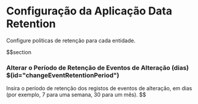 # Configuração da Aplicação Data Retention

Configure políticas de retenção para cada entidade.

$$section
### Alterar o Período de Retenção de Eventos de Alteração (dias) $(id="changeEventRetentionPeriod")

Insira o período de retenção dos registos de eventos de alteração, em dias (por exemplo, 7 para uma semana, 30 para um mês).
$$